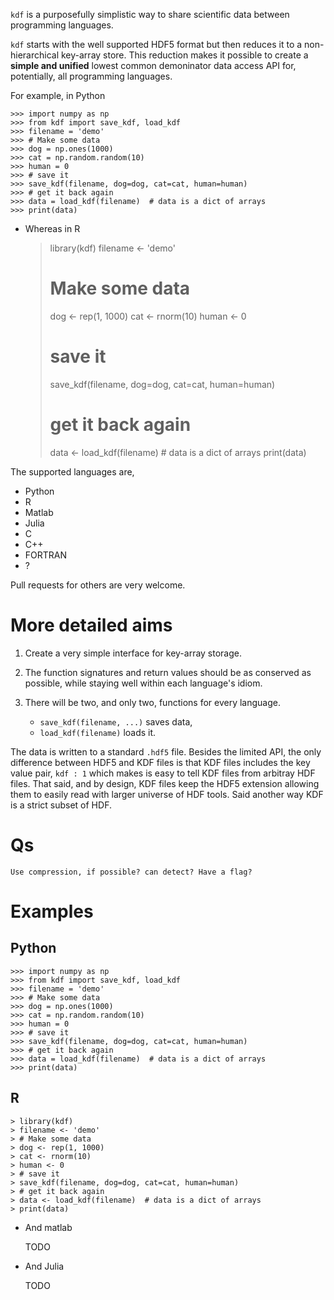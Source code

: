 `kdf` is a purposefully simplistic way to share scientific data between programming languages. 

`kdf` starts with the well supported HDF5 format but then reduces it to a non-hierarchical key-array store. This reduction makes it possible to create a **simple and unified** lowest common demoninator data access API for, potentially, all programming languages.

For example, in Python 
    
    >>> import numpy as np
    >>> from kdf import save_kdf, load_kdf
    >>> filename = 'demo'
    >>> # Make some data
    >>> dog = np.ones(1000)
    >>> cat = np.random.random(10)
    >>> human = 0
    >>> # save it
    >>> save_kdf(filename, dog=dog, cat=cat, human=human)
    >>> # get it back again
    >>> data = load_kdf(filename)  # data is a dict of arrays
    >>> print(data)
    
* Whereas in R

    > library(kdf) 
    > filename <- 'demo'
    > # Make some data
    > dog <- rep(1, 1000)
    > cat <- rnorm(10)
    > human <- 0
    > # save it
    > save_kdf(filename, dog=dog, cat=cat, human=human)
    > # get it back again
    > data <- load_kdf(filename)  # data is a dict of arrays
    > print(data)

    

The supported languages are,

 - Python
 - R
 - Matlab
 - Julia
 - C
 - C++
 - FORTRAN
 - ?

Pull requests for others are very welcome.


# More detailed aims

1. Create a very simple interface for key-array storage.
2. The function signatures and return values should be as conserved as possible, while staying well within each language's idiom. 
3. There will be two, and only two, functions for every language.      

    - `save_kdf(filename, ...)` saves data, 
    - `load_kdf(filename)` loads it.  

The data is written to a standard `.hdf5` file. Besides the limited API, the only difference between HDF5 and KDF files is that KDF files includes the key value pair, `kdf : 1` which makes is easy to tell KDF files from arbitray HDF files. That said, and by design, KDF files keep the HDF5 extension allowing them to easily read with larger universe of HDF tools. Said another way KDF is a strict subset of HDF.


# Qs

    Use compression, if possible? can detect? Have a flag?


# Examples

## Python 
    
    >>> import numpy as np
    >>> from kdf import save_kdf, load_kdf
    >>> filename = 'demo'
    >>> # Make some data
    >>> dog = np.ones(1000)
    >>> cat = np.random.random(10)
    >>> human = 0
    >>> # save it
    >>> save_kdf(filename, dog=dog, cat=cat, human=human)
    >>> # get it back again
    >>> data = load_kdf(filename)  # data is a dict of arrays
    >>> print(data)
    
## R

    > library(kdf) 
    > filename <- 'demo'
    > # Make some data
    > dog <- rep(1, 1000)
    > cat <- rnorm(10)
    > human <- 0
    > # save it
    > save_kdf(filename, dog=dog, cat=cat, human=human)
    > # get it back again
    > data <- load_kdf(filename)  # data is a dict of arrays
    > print(data)


* And matlab

    TODO

* And Julia

    TODO


